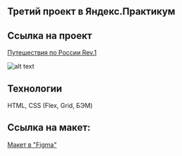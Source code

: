 ## Третий проект в Яндекс.Практикум

## Ссылка на проект

[Путешествия по России Rev.1](https://doralex.github.io/russian-travel/)

![alt text](https://pictures.s3.yandex.net/resources/Untitled_1584302232.png)

## Технологии
HTML, CSS (Flex, Grid, БЭМ)

## Ссылка на макет: 

[Макет в "Figma"](https://drive.google.com/file/d/1PA3d-rIn5ncNtcODT_42haGpmgquCk7t/view?usp=sharing)
